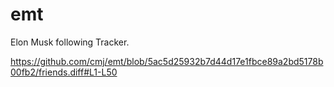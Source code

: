 # emt
Elon Musk following Tracker.

https://github.com/cmj/emt/blob/5ac5d25932b7d44d17e1fbce89a2bd5178b00fb2/friends.diff#L1-L50
